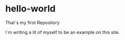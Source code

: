 # hello-world
That`s my first Repository


I`m writing a lit of myself to be an example on this site.

